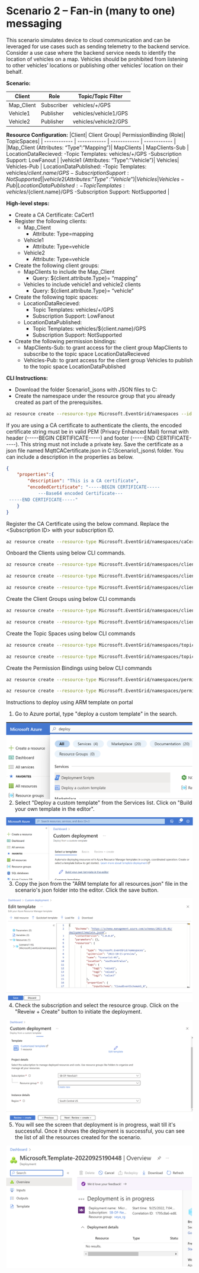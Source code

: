 # Scenario 2 – Fan-in (many to one) messaging
This scenario simulates device to cloud communication and can be leveraged for use cases such as sending telemetry to the backend service. Consider a use case where the backend service needs to identify the location of vehicles on a map. Vehicles should be prohibited from listening to other vehicles’ locations or publishing other vehicles’ location on their behalf.

**Scenario:**

|Client | Role | Topic/Topic Filter|
| ------------ | ------------ | ------------ |
|Map_Client | Subscriber | vehicles/+/GPS |
|Vehicle1 | Publisher | vehicles/vehicle1/GPS |
|Vehicle2 | Publisher | vehicles/vehicle2/GPS |

**Resource Configuration:**
|Client| Client Group| PermissionBinding (Role)| TopicSpaces|
| ------------ | ------------ | ------------ | ------------ |
|Map_Client (Attributes: “Type”:”Mapping”)| MapClients | MapClients-Sub |  LocationDataRecieved: -Topic Templates: vehicles/+/GPS -Subscription Support: LowFanout |
|vehicle1 (Attributes: “Type”:”Vehicle”)| Vehicles| Vehicles-Pub |  LocationDataPublished: -Topic Templates: vehicles/${client.name}/GPS -Subscription Support: NotSupported |
|vehicle2 (Attributes: “Type”:”Vehicle”)| Vehicles| Vehicles-Pub |  LocationDataPublished: -Topic Templates: vehicles/${client.name}/GPS -Subscription Support: NotSupported |


**High-level steps:**
- Create a CA Certificate: CaCert1
- Register the following clients:
	- Map_Client 
		- Attribute: Type=mapping
	- Vehicle1
		- Attribute: Type=vehicle
	- Vehicle2
		- Attribute: Type=vehicle
- Create the following client groups:
	- MapClients to include the Map_Client
		- Query: ${client.attribute.Type}= “mapping”
	- Vehicles to include vehicle1 and vehicle2 clients
		- Query: ${client.attribute.Type}= “vehicle”
- Create the following topic spaces:
	- LocationDataRecieved:
		- Topic Templates: vehicles/+/GPS
		- Subscription Support: LowFanout
	- LocationDataPublished:
		- Topic Templates: vehicles/${client.name}/GPS
		- Subscription Support: NotSupported
- Create the following permission bindings:
	- MapClients-Sub: to grant access for the client group MapClients to subscribe to the topic space LocationDataRecieved
	- Vehicles-Pub: to grant access for the client group Vehicles to publish to the topic space LocationDataPublished




**CLI Instructions:**

- Download the folder Scenario1_jsons with JSON files to C:
- Create the namespace under the resource group that you already created as part of the prerequisites.

```bash
az resource create --resource-type Microsoft.EventGrid/namespaces --id /subscriptions/<Subscription ID>/resourceGroups/MQTT-Pri-Prev-rg1/providers/Microsoft.EventGrid/namespaces/Scenario2 --is-full-object --api-version 2022-10-15-preview --properties @C:\jsons\Scenario2\NS_Scenario2.json
```

If you are using a CA certificate to authenticate the clients, the encoded certificate string must be in valid PEM (Privacy Enhanced Mail) format with header (-----BEGIN CERTIFICATE-----) and footer (-----END CERTIFICATE-----). This string must not include a private key. Save the certificate as a json file named MqttCACertificate.json in C:\Scenario1_jsons\ folder.  You can include a description in the properties as below.

```json
{
    "properties":{
   	    "description": "This is a CA certificate",
        "encodedCertificate": "-----BEGIN CERTIFICATE-----
			---Base64 encoded Certificate---
 -----END CERTIFICATE-----"
    }
}
```

Register the CA Certificate using the below command.  Replace the \<Subscription ID\> with your subscription ID.

```bash
az resource create --resource-type Microsoft.EventGrid/namespaces/caCertificates --id /subscriptions/<Subscription ID>/resourceGroups/MQTT-Pri-Prev-rg1/providers/Microsoft.EventGrid/namespaces/Scenario2/caCertificates/CACert --api-version 2022-10-15-preview --properties @C:\jsons\Scenario2\MqttCACertificate.json
```

Onboard the Clients using below CLI commands.

```bash
az resource create --resource-type Microsoft.EventGrid/namespaces/clients --id /subscriptions/<Subscription ID>/resourceGroups/MQTT-Pri-Prev-rg1/providers/Microsoft.EventGrid/namespaces/Scenario2/clients/Map_Client --api-version 2022-10-15-preview --properties @C:\jsons\Scenario2\C_Map_Client.json
```

```bash
az resource create --resource-type Microsoft.EventGrid/namespaces/clients --id /subscriptions/<Subscription ID>/resourceGroups/MQTT-Pri-Prev-rg1/providers/Microsoft.EventGrid/namespaces/Scenario2/clients/Vehicle1 --api-version 2022-10-15-preview --properties @C:\jsons\Scenario2\C_Vehicle1.json
```

```bash
az resource create --resource-type Microsoft.EventGrid/namespaces/clients --id /subscriptions/<Subscription ID>/resourceGroups/MQTT-Pri-Prev-rg1/providers/Microsoft.EventGrid/namespaces/Scenario2/clients/Vehicle2 --api-version 2022-10-15-preview --properties @C:\jsons\Scenario2\C_Vehicle2.json
```

Create the Client Groups using below CLI commands

```bash
az resource create --resource-type Microsoft.EventGrid/namespaces/clientGroups --id /subscriptions/<Subscription ID>/resourceGroups/MQTT-Pri-Prev-rg1/providers/Microsoft.EventGrid/namespaces/Scenario2/clientGroups/MapClients --api-version 2022-10-15-preview --properties @C:\jsons\Scenario2\CG_MapClients.json
```

```bash
az resource create --resource-type Microsoft.EventGrid/namespaces/clientGroups --id /subscriptions/<Subscription ID>/resourceGroups/MQTT-Pri-Prev-rg1/providers/Microsoft.EventGrid/namespaces/Scenario2/clientGroups/Vehicles --api-version 2022-10-15-preview --properties @C:\jsons\Scenario2\CG_Vehicles.json
```

Create the Topic Spaces using below CLI commands

```bash
az resource create --resource-type Microsoft.EventGrid/namespaces/topicSpaces --id /subscriptions/<Subscription ID>/resourceGroups/MQTT-Pri-Prev-rg1/providers/Microsoft.EventGrid/namespaces/Scenario2/topicSpaces/LocationDataRecieved --api-version 2022-10-15-preview --properties @C:\jsons\Scenario2\TS_LocationDataRecieved.json
```

```bash
az resource create --resource-type Microsoft.EventGrid/namespaces/topicSpaces --id /subscriptions/<Subscription ID>/resourceGroups/MQTT-Pri-Prev-rg1/providers/Microsoft.EventGrid/namespaces/Scenario2/topicSpaces/LocationDataPublished --api-version 2022-10-15-preview --properties @C:\jsons\Scenario2\TS_LocationDataPublished.json
```

Create the Permission Bindings using below CLI commands

```bash
az resource create --resource-type Microsoft.EventGrid/namespaces/permissionBindings --id /subscriptions/<Subscription ID>/resourceGroups/MQTT-Pri-Prev-rg1/providers/Microsoft.EventGrid/namespaces/Scenario2/permissionBindings/MapClients-Sub --api-version 2022-10-15-preview --properties @C:\jsons\Scenario2\PB_MapClients-Sub.json
```

```bash
az resource create --resource-type Microsoft.EventGrid/namespaces/permissionBindings --id /subscriptions/<Subscription ID>/resourceGroups/MQTT-Pri-Prev-rg1/providers/Microsoft.EventGrid/namespaces/Scenario2/permissionBindings/Vehicles-Pub --api-version 2022-10-15-preview --properties @C:\jsons\Scenario2\PB_Vehicles-Pub.json
```





Instructions to deploy using ARM template on portal

1. Go to Azure portal, type "deploy a custom template" in the search.

<img src="Deploy ARM template on portal 1.png"
     alt="Deploy ARM template on portal 1"
     style="float: left; margin-right: 10px;" />


2. Select "Deploy a custom template" from the Services list.  Click on "Build your own template in the editor".

<img src="Deploy ARM template on portal 2.png"
     alt="Deploy ARM template on portal 2"
     style="float: left; margin-right: 10px;" />

3. Copy the json from the "ARM template for all resources.json" file in the scenario's json folder into the editor.  Click the save button.
	 
<img src="Deploy ARM template on portal 3.png"
     alt="Deploy ARM template on portal 3"
     style="float: left; margin-right: 10px;" />

4. Check the subscription and select the resource group.  Click on the "Reveiw + Create" button to initiate the deployment.

<img src="Deploy ARM template on portal 4.png"
     alt="Deploy ARM template on portal 4"
     style="float: left; margin-right: 10px;" />

5. You will see the screen that deployment is in progress, wait till it's successful.  Once it shows the deployment is successful, you can see the list of all the resources created for the scenario.

<img src="Deploy ARM template on portal 5.png"
     alt="Deploy ARM template on portal 5"
     style="float: left; margin-right: 10px;" />

